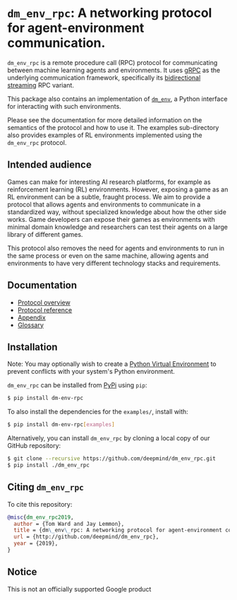 # `dm_env_rpc`: A networking protocol for agent-environment communication.

`dm_env_rpc` is a remote procedure call (RPC) protocol for communicating between
machine learning agents and environments. It uses [gRPC](http://www.grpc.io) as
the underlying communication framework, specifically its
[bidirectional streaming](http://grpc.io/docs/guides/concepts/#bidirectional-streaming-rpc)
RPC variant.

This package also contains an implementation of
[`dm_env`](http://www.github.com/deepmind/dm_env), a Python interface for
interacting with such environments.

Please see the documentation for more detailed information on the semantics of
the protocol and how to use it. The examples sub-directory also provides
examples of RL environments implemented using the `dm_env_rpc` protocol.

## Intended audience

Games can make for interesting AI research platforms, for example as
reinforcement learning (RL) environments. However, exposing a game as an RL
environment can be a subtle, fraught process. We aim to provide a protocol that
allows agents and environments to communicate in a standardized way, without
specialized knowledge about how the other side works. Game developers can expose
their games as environments with minimal domain knowledge and researchers can
test their agents on a large library of different games.

This protocol also removes the need for agents and environments to run in the
same process or even on the same machine, allowing agents and environments to
have very different technology stacks and requirements.

## Documentation

*   [Protocol overview](docs/v1/overview.md)
*   [Protocol reference](docs/v1/reference.md)
*   [Appendix](docs/v1/appendix.md)
*   [Glossary](docs/v1/glossary.md)

## Installation

Note: You may optionally wish to create a
[Python Virtual Environment](https://docs.python.org/3/tutorial/venv.html) to
prevent conflicts with your system's Python environment.

`dm_env_rpc` can be installed from [PyPi](https://pypi.org/project/dm-env-rpc/)
using `pip`:

```bash
$ pip install dm-env-rpc
```

To also install the dependencies for the `examples/`, install with:

```bash
$ pip install dm-env-rpc[examples]
```

Alternatively, you can install `dm_env_rpc` by cloning a local copy of our
GitHub repository:

```bash
$ git clone --recursive https://github.com/deepmind/dm_env_rpc.git
$ pip install ./dm_env_rpc
```

## Citing `dm_env_rpc`

To cite this repository:

```bibtex
@misc{dm_env_rpc2019,
  author = {Tom Ward and Jay Lemmon},
  title = {dm\_env\_rpc: A networking protocol for agent-environment communication},
  url = {http://github.com/deepmind/dm_env_rpc},
  year = {2019},
}
```

## Notice

This is not an officially supported Google product
